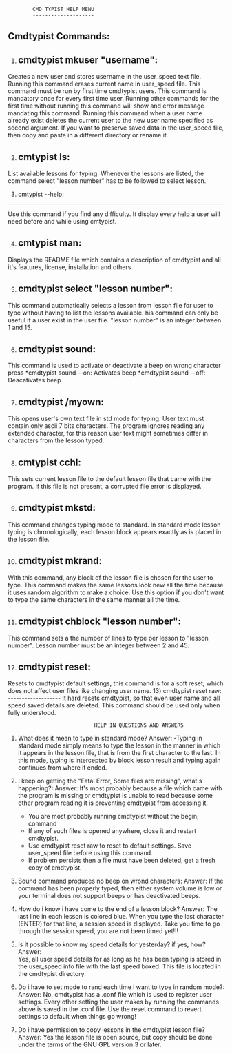 
			CMD TYPIST HELP MENU
			--------------------

Cmdtypist Commands:
------------------

1) cmdtypist mkuser "username":
   --------------------------
Creates a new user and stores username in the user_speed text file. Running this command erases current name in user_speed file. This command must be run by first time cmdtypist users. This command is mandatory once for every first time user. Running other commands for the first time without running this command will show and error message mandating this command. Running this command when a user name already exist deletes the current user to the new user name specified as second argument. If you want to preserve saved data in the user_speed file, then copy and paste in a different directory or rename it.

2) cmtypist ls:
   -----------   
List available lessons for typing. Whenever the lessons are listed, the command select "lesson number" has to be followed to select lesson.

3) cmtypist --help: 
  ----------------
  Use this command if you find any difficulty. It display every help a user will need before and while using cmtypist.

4) cmtypist man:
   ------------
Displays the README file which contains a description of cmdtypist and all it's features, license, installation and others

5) cmdtypist select "lesson number": 
   --------------------------------
This command automatically selects a lesson from lesson file for user to type without having to list the lessons available. his command can only be useful if a user exist in the user file. "lesson number" is an integer between 1 and 15.

6) cmdtypist sound: 
   ---------------
This command is used to activate or deactivate a beep on wrong character press
	*cmdtypist sound --on: Activates beep
	*cmdtypist sound --off: Deacativates beep

7) cmdtypist /myown: 
   ----------------
This opens user's own text file in std mode for typing. User text must contain only ascii 7 bits characters. The program ignores reading any extended character, for this reason user text might sometimes differ in characters from the lesson typed.

8) cmtypist cchl: 
   -------------
This sets current lesson file to the default lesson file that came with the program. If this file is not present, a corrupted file error is displayed.

9) cmdtypist mkstd:
   ---------------
This command changes typing mode to standard. In standard mode lesson typing is chronologically; each lesson block appears exactly as is placed in the lesson file.

10) cmdtypist mkrand: 
    ----------------
With this command, any block of the lesson file is chosen for the user to type. This command makes the same lessons look new all the time because it uses random 
algorithm to make a choice. Use this option if you don't want to type the same characters in the same manner all the time.

11) cmdtypist chblock "lesson number": 
    --------------------------------
This command sets a the number of lines to type per lesson to "lesson number". Lesson number must be an integer between 2 and 45.

12) cmdtypist reset: 
    ---------------
Resets to cmdtypist default settings, this command is for a soft reset, which does not affect user files like changing user name. 
13) cmdtypist reset raw: 
	-------------------
It hard resets cmdtypist, so that even user name and all speed saved details are deleted. This command should be used only when fully understood.

							 	HELP IN QUESTIONS AND ANSWERS
	  							
1) What does it mean to type in standard mode? 
	Answer:
	-Typing in standard mode simply means to type the lesson in the manner in which it appears in the lesson file, that is from the first character to the last. In this mode, typing is intercepted by block lesson result and typing again continues from where it ended.

2) I keep on getting the "Fatal Error, Some files are missing", what's happening?: 
	Answer: 
	It's most probably because a file which came with the program is missing or cmdtypist is unable to read because some other program reading it is preventing cmdtypist from accessing it. 
	- You are most probably running cmdtypist without the begin; command
	- If any of such files is opened anywhere, close it and restart cmdtypist.
	- Use cmdtypist reset raw to reset to default settings. Save user_speed file before using this command.
	- If problem persists then a file must have been deleted, get a fresh copy of cmdtypist.

3) Sound command produces no beep on wrond characters:
	Answer: 
	If the command has been properly typed, then either system volume is low or your terminal does not support beeps or has deactivated beeps.

4) How do i know i have come to the end of a lesson block? 
	Answer: The last line in each lesson is colored blue. When you type the last character (ENTER) for that line, a session speed is displayed. Take you time to go through the session speed, you are not been timed yet!!!

5) Is it possible to know my speed details for yesterday? if yes, how?
	Answer:  
	Yes, all user speed details for as long as he has been typing is stored in the user_speed info file with the last speed boxed. This file is located in the cmdtypist directory.

6) Do i have to set mode to rand each time i want to type in random mode?:
	Answer: 
	No, cmdtypist has a .conf file which is used to register user settings. Every other setting the user makes by running the commands above is saved in the .conf file. Use the reset command to revert settings to default when things go wrong!

7) Do i have permission to copy lessons in the cmdtypist lesson file? 
	Answer: 
	Yes the lesson file is open source, but copy should be done under the terms of the GNU GPL version 3 or later.